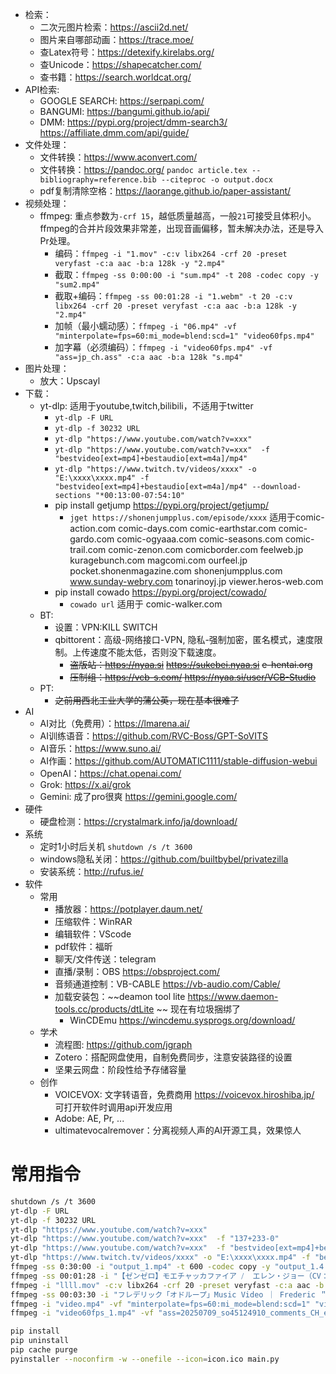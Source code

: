 + 检索：
  + 二次元图片检索：https://ascii2d.net/
  + 图片来自哪部动画：https://trace.moe/
  + 查Latex符号：https://detexify.kirelabs.org/
  + 查Unicode：https://shapecatcher.com/
  + 查书籍：https://search.worldcat.org/
+ API检索: 
  + GOOGLE SEARCH: https://serpapi.com/
  + BANGUMI: https://bangumi.github.io/api/
  + DMM: https://pypi.org/project/dmm-search3/ https://affiliate.dmm.com/api/guide/
+ 文件处理：
  + 文件转换：https://www.aconvert.com/
  + 文件转换：https://pandoc.org/ `pandoc article.tex --bibliography=reference.bib --citeproc -o output.docx`
  + pdf复制清除空格：https://laorange.github.io/paper-assistant/
+ 视频处理：
  + ffmpeg: 重点参数为`-crf 15`，越低质量越高，一般`21`可接受且体积小。ffmpeg的合并片段效果非常差，出现音画偏移，暂未解决办法，还是导入Pr处理。
    + 编码：`ffmpeg -i "1.mov" -c:v libx264 -crf 20 -preset veryfast -c:a aac -b:a 128k -y "2.mp4"`
    + 截取：`ffmpeg -ss 0:00:00 -i "sum.mp4" -t 208 -codec copy -y "sum2.mp4"`
    + 截取+编码：`ffmpeg -ss 00:01:28 -i "1.webm" -t 20 -c:v libx264 -crf 20 -preset veryfast -c:a aac -b:a 128k -y "2.mp4"`
    + 加帧（最小蠕动感）：`ffmpeg -i "06.mp4" -vf "minterpolate=fps=60:mi_mode=blend:scd=1" "video60fps.mp4"`
    + 加字幕（必须编码）：`ffmpeg -i "video60fps.mp4" -vf "ass=jp_ch.ass" -c:a aac -b:a 128k "s.mp4"`
+ 图片处理：
  + 放大：Upscayl
+ 下载：
  + yt-dlp: 适用于youtube,twitch,bilibili，不适用于twitter
    + `yt-dlp -F URL`
    + `yt-dlp -f 30232 URL`
    + `yt-dlp "https://www.youtube.com/watch?v=xxx"`
    + `yt-dlp "https://www.youtube.com/watch?v=xxx"  -f "bestvideo[ext=mp4]+bestaudio[ext=m4a]/mp4"`
    + `yt-dlp "https://www.twitch.tv/videos/xxxx" -o "E:\xxxx\xxxx.mp4" -f "bestvideo[ext=mp4]+bestaudio[ext=m4a]/mp4" --download-sections "*00:13:00-07:54:10"`
    + pip install getjump  https://pypi.org/project/getjump/
      + `jget https://shonenjumpplus.com/episode/xxxx` 适用于comic-action.com comic-days.com comic-earthstar.com comic-gardo.com comic-ogyaaa.com comic-seasons.com comic-trail.com comic-zenon.com comicborder.com feelweb.jp kuragebunch.com magcomi.com ourfeel.jp pocket.shonenmagazine.com shonenjumpplus.com www.sunday-webry.com tonarinoyj.jp viewer.heros-web.com
    + pip install cowado https://pypi.org/project/cowado/ 
      + `cowado url` 适用于 comic-walker.com
  + BT:
    + 设置：VPN:KILL SWITCH
    + qbittorent：高级-网络接口-VPN, 隐私-强制加密，匿名模式，速度限制。上传速度不能太低，否则没下载速度。
      + ~~盗版站：https://nyaa.si~~  ~~https://sukebei.nyaa.si~~ ~~e-hentai.org~~
      + ~~压制组：https://vcb-s.com/ https://nyaa.si/user/VCB-Studio~~
  + PT: 
    + ~~之前用西北工业大学的蒲公英，现在基本很难了~~
+ AI
  + AI对比（免费用）：https://lmarena.ai/
  + AI训练语音：https://github.com/RVC-Boss/GPT-SoVITS
  + AI音乐：https://www.suno.ai/  
  + AI作画：https://github.com/AUTOMATIC1111/stable-diffusion-webui
  + OpenAI：https://chat.openai.com/
  + Grok: https://x.ai/grok
  + Gemini: 成了pro很爽 https://gemini.google.com/
+ 硬件
  + 硬盘检测：https://crystalmark.info/ja/download/
+ 系统
  + 定时1小时后关机 `shutdown /s /t 3600`
  + windows隐私关闭：https://github.com/builtbybel/privatezilla
  + 安装系统：http://rufus.ie/
+ 软件
  + 常用
    + 播放器：https://potplayer.daum.net/
    + 压缩软件：WinRAR
    + 编辑软件：VScode
    + pdf软件：福昕
    + 聊天/文件传送：telegram
    + 直播/录制：OBS https://obsproject.com/
    + 音频通道控制：VB-CABLE https://vb-audio.com/Cable/
    + 加载安装包：~~deamon tool lite https://www.daemon-tools.cc/products/dtLite ~~ 现在有垃圾捆绑了
      + WinCDEmu https://wincdemu.sysprogs.org/download/
  + 学术
    + 流程图: https://github.com/jgraph
    + Zotero：搭配网盘使用，自制免费同步，注意安装路径的设置
    + 坚果云网盘：阶段性给予存储容量
  + 创作
    + VOICEVOX: 文字转语音，免费商用 https://voicevox.hiroshiba.jp/ 可打开软件时调用api开发应用
    + Adobe: AE, Pr, ...
    + ultimatevocalremover：分离视频人声的AI开源工具，效果惊人

# 常用指令

```bash
shutdown /s /t 3600
yt-dlp -F URL
yt-dlp -f 30232 URL
yt-dlp "https://www.youtube.com/watch?v=xxx"
yt-dlp "https://www.youtube.com/watch?v=xxx"  -f "137+233-0"
yt-dlp "https://www.youtube.com/watch?v=xxx"  -f "bestvideo[ext=mp4]+bestaudio[ext=m4a]/mp4"
yt-dlp "https://www.twitch.tv/videos/xxxx" -o "E:\xxxx\xxxx.mp4" -f "bestvideo[ext=mp4]+bestaudio[ext=m4a]/mp4" --download-sections "*00:13:00-07:54:10"
ffmpeg -ss 0:30:00 -i "output_1.mp4" -t 600 -codec copy -y "output_1.4.mp4"
ffmpeg -ss 00:01:28 -i "【ゼンゼロ】モエチャッカファイア ⧸  エレン・ジョー（CV：若山詩音）cover [rTqYRWcA-Yw].webm" -t 20 -c:v libx264 -crf 20 -preset veryfast -c:a aac -b:a 128k -y "モエチャッカファイア.mp4"
ffmpeg -i "llll.mov" -c:v libx264 -crf 20 -preset veryfast -c:a aac -b:a 128k -y "llll.mp4"
ffmpeg -ss 00:03:30 -i "フレデリック「オドループ」Music Video ｜ Frederic ＂oddloop＂ [PCp2iXA1uLE].webm" -t 40 -c:v libx264 -crf 20 -preset veryfast -c:a aac -b:a 128k -y "bgm.mp4"
ffmpeg -i "video.mp4" -vf "minterpolate=fps=60:mi_mode=blend:scd=1" "video60fps.mp4"
ffmpeg -i "video60fps_1.mp4" -vf "ass=20250709_so45124910_comments_CH_extend.ass" -c:a copy final.mp4

pip install 
pip uninstall 
pip cache purge
pyinstaller --noconfirm -w --onefile --icon=icon.ico main.py
```